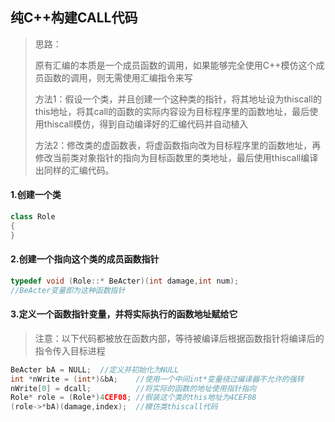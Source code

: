 ## 纯C++构建CALL代码

> 思路：
>
> 原有汇编的本质是一个成员函数的调用，如果能够完全使用C++模仿这个成员函数的调用，则无需使用汇编指令来写
>
> 方法1：假设一个类，并且创建一个这种类的指针，将其地址设为thiscall的this地址，将其call的函数的实际内容设为目标程序里的函数地址，最后使用thiscall模仿，得到自动编译好的汇编代码并自动植入
>
> 方法2：修改类的虚函数表，将虚函数指向改为目标程序里的函数地址，再修改当前类对象指针的指向为目标函数里的类地址，最后使用thiscall编译出同样的汇编代码。

#### 1.创建一个类

```C++
class Role
{
}
```

#### 2.创建一个指向这个类的成员函数指针

```C++
typedef void (Role::* BeActer)(int damage,int num);
//BeActer变量即为这种函数指针
```

#### 3.定义一个函数指针变量，并将实际执行的函数地址赋给它

> 注意：以下代码都被放在函数内部，等待被编译后根据函数指针将编译后的指令传入目标进程

```C++
BeActer bA = NULL;	//定义并初始化为NULL
int *nWrite = (int*)&bA;	//使用一个中间int*变量绕过编译器不允许的强转
nWrite[0] = dcall;			//将实际的函数的地址使用指针指向
Role* role = (Role*)4CEF08;	//假装这个类的this地址为4CEF08
(role->*bA)(damage,index);	//模仿类thiscall代码
```

